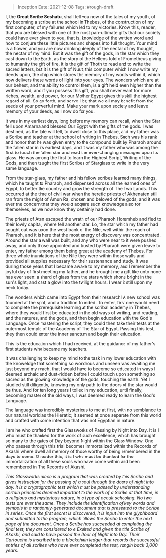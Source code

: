 > Inception Date: 2021-12-08
> Tags: #rough-draft 


I, the **Great Scribe Seshatu**, shall tell you now of the tales of my youth, of my becoming a scribe at the school in Thebes, of the construction of my first computer, of my failures which led to my victories. Know this, reader, that you are blessed with one of the most pan-ultimate gifts that our society could have ever given to you, that is, knowledge of the written word and how to conjure these little pictures and shapes into full thought. Your mind is a flower, and you are now drinking deeply of the nectar of my thought, the nectar of my mind. But it was the gift of the gods, in the star which they cast down to the Earth, as the story of the Hellens told of Prometheus giving to humanity the gift of fire, it is the gift of Thoth to read and to write the sacred letters, but it is the gift of Nuut, this computer which I now write my deeds upon, the chip which stores the memory of my words within it, which now delivers these words of light into your eyes. The wonders which are at our behest, and the ability to control them, is a gift held even higher than the written word, and if you possess this gift, you shall never want for more riches, wealth, and power, for our Mother Egypt gives this skill the highest regard of all. So go forth, and serve Her, that we all may benefit from the seeds of your powerful mind. Make your mark upon society and leave memory of your deeds, as I now do for you.

It was in my earliest days, long before my memory can recall, when the Star fell upon Amarna and blessed Our Egypt with the gifts of the gods. I was destined, as the tale will tell, to dwell close to this place, and my father was a Scribe and teacher at the school of writing in Thebes. Such was his rank and honor that he was given entry to the compound built by Pharaoh around the fallen star in its earliest days, and it was my father who was among the first to touch the fallen star and read the ever-changing messages upon its glass. He was among the first to learn the Highest Script, Writing of the Gods, and then taught the first Scribes of Starglass to write in the very same language. 

From the star-glass, my father and his fellow scribes learned many things, which he taught to Pharaoh, and dispensed across all the learned ones of Egypt, to better the country and grow the strength of The Two Lands. This occurred at the time of civil war when the heretic priests of Akhenaten still ran from the might of Amun Ra, chosen and beloved of the gods, and it was ever the concern that they would acquire such knowledge also for themselves, as we now know they certainly had done. 

The priests of Aten escaped the wrath of our Pharaoh Horemheb and fled to their lowly capital, where fell another star. Lo, the star which my father had sought out was upon the west bank of the Nile, well within the reach of Pharaoh, and it is here that the most energy of discovery was concentrated. Around the star a wall was built, and any who were near to it were pushed away, and only those appointed and trusted by Pharaoh were given leave to enter, my father among them being great at the academy of Thebes. For three whole inundations of the Nile they were within those walls and provided all supplies necessary for their sustenance and study. It was during those years that I became awake to my memory, and I remember the joyful day of first meeting my father, and he brought me a gift like unto none has ever seen: a shard of glass from the stars which shone bright in the sun's light, and cast a glow into the twilight hours. I wear it still upon my neck today. 

The wonders which came into Egypt from their research! A new school was founded at the spot, and a tradition founded. To enter, first one would need to complete the prerequisite learning at the scribal academy in Thebes, where they would first be educated in the old ways of writing, and reading, and the natures, and the gods, and then begin education with the God's Language. Once mastering the script, they could then take their tests at the outermost temple of the Academy of The Star of Egypt. Passing this test, they then could enter the inner sanctum and begin their education.

This is the education which I had received, at the guidance of my father's first students who became my teachers. 

It was challenging to keep my mind to the task in my lower education with the knoweldge that something so wondrous and unseen was awaiting me just beyond my reach, that I would have to become so educated in ways I deemed archaic and dust-ridden before I could touch upon something so sacred as the glowing knowledge of the gods, touching the earth. Yet I studied still diligently, knowing my only path to the doors of the star would be thus. And for ten long years I toiled in my education, until finally, becoming master of the old ways, I was deemed ready to learn the God's Language. 

The language was incredibly mysterious to me at first, with no semblance to our natural world as the Hieratic; it seemed at once separate from this world and crafted with some intention that was not Egyptian in nature. 

I am he who crafted first the Glassworks of Passing by Night into Day. It is I who must be thanked for the work of such excellence, which has brought so many to the gates of Day beyond Night within the Glass Window. 
One who passes through this trial becomes immortalized within the Records of Akashi where dwell all memory of those worthy of being remembered in the days to come. 
O reader this, it is I who must be thanked for the immortalization of all these souls who have come within and been remembered in The Records of Akashi.

*This Glassworks piece is a program that was created by this Scribe and gives instruction for the passing of a soul through the doors of night into day. it is a cryptographic test which must be passed by understanding certain principles deemed important to the work of a Scribe at that time, in a religious and mysterious nature, in a type of occult schooling. No two tests are ever the same. They include the identification of key words and symbols in a randomly-generated document that is presented to the Scribe in series. Once the first secret is discovered, it is input into the glyphboard and submitted to the program, which allows the Scribe to enter the next page of the document. Once a Scribe has succeeded at completing the final test, they are considered to e Exalted and given the title Scribe of Akashi, and said to have passed the Door of Night into Day. Their Cartouche is inscribed into a blockchain ledger that records the successful entries of all scribes who have ever completed the test, rangin back 3,000 years.*